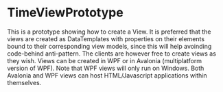 <!-- Morgan Stanley makes this available to you under the Apache License, Version 2.0 (the "License"). You may obtain a copy of the License at http://www.apache.org/licenses/LICENSE-2.0. See the NOTICE file distributed with this work for additional information regarding copyright ownership. Unless required by applicable law or agreed to in writing, software distributed under the License is distributed on an "AS IS" BASIS, WITHOUT WARRANTIES OR CONDITIONS OF ANY KIND, either express or implied. See the License for the specific language governing permissions and limitations under the License. -->

TimeViewPrototype
================

This is a prototype showing how to create a View. It is preferred that the views are created as DataTemplates with properties on their elements bound to their corresponding view models, since this will help avoinding code-behind anti-pattern. The clients are however free to create views as they wish.
Views can be created in WPF or in Avalonia (multiplatform version of WPF). Note that WPF views will only run on Windows.
Both Avalonia and WPF views can host HTML/Javascript applications within themselves. 

